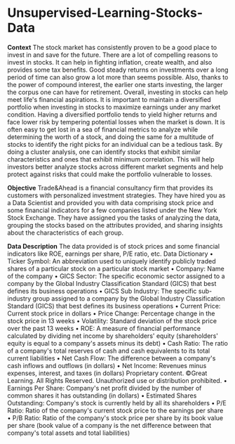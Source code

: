 # Unsupervised-Learning-Stocks-Data

**Context**
The stock market has consistently proven to be a good place to invest in and save for the future. There are 
a lot of compelling reasons to invest in stocks. It can help in fighting inflation, create wealth, and also 
provides some tax benefits. Good steady returns on investments over a long period of time can also grow a 
lot more than seems possible. Also, thanks to the power of compound interest, the earlier one starts 
investing, the larger the corpus one can have for retirement. Overall, investing in stocks can help meet life's 
financial aspirations.
It is important to maintain a diversified portfolio when investing in stocks to maximize earnings under any 
market condition. Having a diversified portfolio tends to yield higher returns and face lower risk by 
tempering potential losses when the market is down. It is often easy to get lost in a sea of financial metrics 
to analyze while determining the worth of a stock, and doing the same for a multitude of stocks to identify 
the right picks for an individual can be a tedious task. By doing a cluster analysis, one can identify stocks 
that exhibit similar characteristics and ones that exhibit minimum correlation. This will help investors better 
analyze stocks across different market segments and help protect against risks that could make the 
portfolio vulnerable to losses.

**Objective**
Trade&Ahead is a financial consultancy firm that provides its customers with personalized investment 
strategies. They have hired you as a Data Scientist and provided you with data comprising stock price and 
some financial indicators for a few companies listed under the New York Stock Exchange. They have 
assigned you the tasks of analyzing the data, grouping the stocks based on the attributes provided, and 
sharing insights about the characteristics of each group.

**Data Description**
The data provided is of stock prices and some financial indicators like ROE, earnings per share, P/E ratio, 
etc.
Data Dictionary
• Ticker Symbol: An abbreviation used to uniquely identify publicly traded shares of a particular 
stock on a particular stock market
• Company: Name of the company
• GICS Sector: The specific economic sector assigned to a company by the Global Industry 
Classification Standard (GICS) that best defines its business operations
• GICS Sub Industry: The specific sub-industry group assigned to a company by the Global 
Industry Classification Standard (GICS) that best defines its business operations
• Current Price: Current stock price in dollars
• Price Change: Percentage change in the stock price in 13 weeks
• Volatility: Standard deviation of the stock price over the past 13 weeks
• ROE: A measure of financial performance calculated by dividing net income by shareholders' 
equity (shareholders' equity is equal to a company's assets minus its debt)
• Cash Ratio: The ratio of a company's total reserves of cash and cash equivalents to its total 
current liabilities
• Net Cash Flow: The difference between a company's cash inflows and outflows (in dollars)
• Net Income: Revenues minus expenses, interest, and taxes (in dollars)
Proprietary content. ©Great Learning. All Rights Reserved. Unauthorized use or distribution prohibited.
• Earnings Per Share: Company's net profit divided by the number of common shares it has 
outstanding (in dollars)
• Estimated Shares Outstanding: Company's stock is currently held by all its shareholders
• P/E Ratio: Ratio of the company's current stock price to the earnings per share
• P/B Ratio: Ratio of the company's stock price per share by its book value per share (book value 
of a company is the net difference between that company's total assets and total liabilities)

